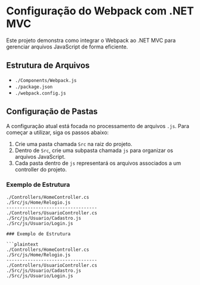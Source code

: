 # Configuração do Webpack com .NET MVC

Este projeto demonstra como integrar o Webpack ao .NET MVC para gerenciar arquivos JavaScript de forma eficiente.

## Estrutura de Arquivos

- `./Components/Webpack.js`
- `./package.json`
- `./webpack.config.js`

## Configuração de Pastas

A configuração atual está focada no processamento de arquivos `.js`. Para começar a utilizar, siga os passos abaixo:

1. Crie uma pasta chamada `Src` na raiz do projeto.
2. Dentro de `Src`, crie uma subpasta chamada `js` para organizar os arquivos JavaScript.
3. Cada pasta dentro de `js` representará os arquivos associados a um controller do projeto.

### Exemplo de Estrutura

```plaintext
./Controllers/HomeController.cs
./Src/js/Home/Relogio.js
----------------------------------
./Controllers/UsuarioController.cs
./Src/js/Usuario/Cadastro.js
./Src/js/Usuario/Login.js

### Exemplo de Estrutura

```plaintext
./Controllers/HomeController.cs
./Src/js/Home/Relogio.js
----------------------------------
./Controllers/UsuarioController.cs
./Src/js/Usuario/Cadastro.js
./Src/js/Usuario/Login.js
